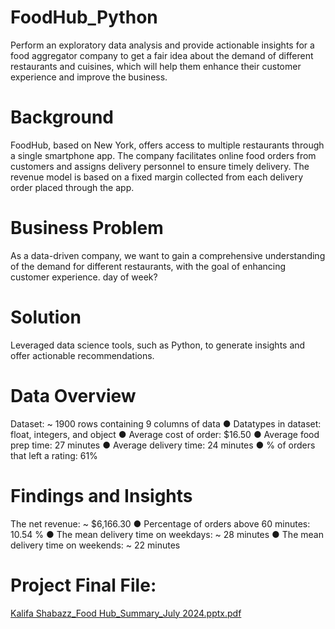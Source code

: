 # FoodHub_Python
Perform an exploratory data analysis and provide actionable insights for a food aggregator company to get a fair idea about the demand of different restaurants and cuisines, which will help them enhance their customer experience and improve the business.
# Background
FoodHub, based on New York, offers access to multiple restaurants through a single smartphone app. The company facilitates online food orders from customers and assigns delivery personnel to ensure timely delivery. The revenue model is based on a fixed margin collected from each delivery order placed through the app.
# Business Problem
As a data-driven company, we want to gain a comprehensive understanding of the demand for different restaurants, with the goal of enhancing customer experience. day of week?
# Solution
Leveraged data science tools, such as Python, to generate insights and offer actionable recommendations.
# Data Overview
Dataset: ~ 1900 rows containing 9 columns of data
● Datatypes in dataset: float, integers, and object
● Average cost of order: $16.50
● Average food prep time: 27 minutes
● Average delivery time: 24 minutes
● % of orders that left a rating: 61%
# Findings and Insights
The net revenue: ~ $6,166.30
● Percentage of orders above 60 minutes: 10.54 %
● The mean delivery time on weekdays: ~ 28 minutes
● The mean delivery time on weekends: ~ 22 minutes
# Project Final File:
[Kalifa Shabazz_Food Hub_Summary_July 2024.pptx.pdf](https://github.com/user-attachments/files/18386578/Kalifa.Shabazz_Food.Hub_Summary_July.2024.pptx.pdf)

